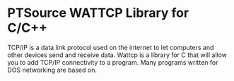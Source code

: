 # PTSource WATTCP Library for C/C++

TCP/IP is a data link protocol used on the internet to let computers and other devices send and receive data. Wattcp is a library for C that will allow you to add TCP/IP connectivity to a program. Many programs written for DOS networking are based on.
